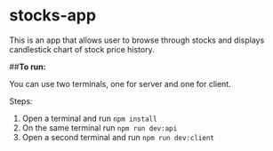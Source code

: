 # stocks-app

This is an app that allows user to browse through stocks and displays candlestick chart of stock price history.

##**To run:**

You can use two terminals, one for server and one for client.

Steps:
1. Open a terminal and run `npm install`
2. On the same terminal run `npm run dev:api`
3. Open a second terminal and run `npm run dev:client`
